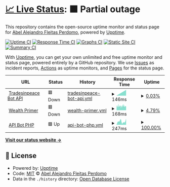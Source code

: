 # [📈 Live Status](https://abelfleitas.github.io/status): <!--live status--> **🟧 Partial outage**

This repository contains the open-source uptime monitor and status page for [Abel Alejandro Fleitas Perdomo](https://abelfleitas.github.io/status), powered by [Upptime](https://github.com/upptime/upptime).

[![Uptime CI](https://github.com/abelfleitas/status/workflows/Uptime%20CI/badge.svg)](https://github.com/abelfleitas/status/actions?query=workflow%3A%22Uptime+CI%22)
[![Response Time CI](https://github.com/abelfleitas/status/workflows/Response%20Time%20CI/badge.svg)](https://github.com/abelfleitas/status/actions?query=workflow%3A%22Response+Time+CI%22)
[![Graphs CI](https://github.com/abelfleitas/status/workflows/Graphs%20CI/badge.svg)](https://github.com/abelfleitas/status/actions?query=workflow%3A%22Graphs+CI%22)
[![Static Site CI](https://github.com/abelfleitas/status/workflows/Static%20Site%20CI/badge.svg)](https://github.com/abelfleitas/status/actions?query=workflow%3A%22Static+Site+CI%22)
[![Summary CI](https://github.com/abelfleitas/status/workflows/Summary%20CI/badge.svg)](https://github.com/abelfleitas/status/actions?query=workflow%3A%22Summary+CI%22)

With [Upptime](https://upptime.js.org), you can get your own unlimited and free uptime monitor and status page, powered entirely by a GitHub repository. We use [Issues](https://github.com/abelfleitas/status/issues) as incident reports, [Actions](https://github.com/abelfleitas/status/actions) as uptime monitors, and [Pages](https://abelfleitas.github.io/status) for the status page.

<!--start: status pages-->
<!-- This summary is generated by Upptime (https://github.com/upptime/upptime) -->
<!-- Do not edit this manually, your changes will be overwritten -->
<!-- prettier-ignore -->
| URL | Status | History | Response Time | Uptime |
| --- | ------ | ------- | ------------- | ------ |
| <img alt="" src="https://icons.duckduckgo.com/ip3/tradesinpeacebot.herokuapp.com.ico" height="13"> [Tradesinpeace Bot API](https://tradesinpeacebot.herokuapp.com) | 🟥 Down | [tradesinpeace-bot-api.yml](https://github.com/abelfleitas/status/commits/HEAD/history/tradesinpeace-bot-api.yml) | <details><summary><img alt="Response time graph" src="./graphs/tradesinpeace-bot-api/response-time-week.png" height="20"> 146ms</summary><br><a href="https://abelfleitas.github.io/status/history/tradesinpeace-bot-api"><img alt="Response time 146" src="https://img.shields.io/endpoint?url=https%3A%2F%2Fraw.githubusercontent.com%2Fabelfleitas%2Fstatus%2FHEAD%2Fapi%2Ftradesinpeace-bot-api%2Fresponse-time.json"></a><br><a href="https://abelfleitas.github.io/status/history/tradesinpeace-bot-api"><img alt="24-hour response time 146" src="https://img.shields.io/endpoint?url=https%3A%2F%2Fraw.githubusercontent.com%2Fabelfleitas%2Fstatus%2FHEAD%2Fapi%2Ftradesinpeace-bot-api%2Fresponse-time-day.json"></a><br><a href="https://abelfleitas.github.io/status/history/tradesinpeace-bot-api"><img alt="7-day response time 146" src="https://img.shields.io/endpoint?url=https%3A%2F%2Fraw.githubusercontent.com%2Fabelfleitas%2Fstatus%2FHEAD%2Fapi%2Ftradesinpeace-bot-api%2Fresponse-time-week.json"></a><br><a href="https://abelfleitas.github.io/status/history/tradesinpeace-bot-api"><img alt="30-day response time 146" src="https://img.shields.io/endpoint?url=https%3A%2F%2Fraw.githubusercontent.com%2Fabelfleitas%2Fstatus%2FHEAD%2Fapi%2Ftradesinpeace-bot-api%2Fresponse-time-month.json"></a><br><a href="https://abelfleitas.github.io/status/history/tradesinpeace-bot-api"><img alt="1-year response time 146" src="https://img.shields.io/endpoint?url=https%3A%2F%2Fraw.githubusercontent.com%2Fabelfleitas%2Fstatus%2FHEAD%2Fapi%2Ftradesinpeace-bot-api%2Fresponse-time-year.json"></a></details> | <details><summary><a href="https://abelfleitas.github.io/status/history/tradesinpeace-bot-api">0.03%</a></summary><a href="https://abelfleitas.github.io/status/history/tradesinpeace-bot-api"><img alt="All-time uptime 0.03%" src="https://img.shields.io/endpoint?url=https%3A%2F%2Fraw.githubusercontent.com%2Fabelfleitas%2Fstatus%2FHEAD%2Fapi%2Ftradesinpeace-bot-api%2Fuptime.json"></a><br><a href="https://abelfleitas.github.io/status/history/tradesinpeace-bot-api"><img alt="24-hour uptime 0.03%" src="https://img.shields.io/endpoint?url=https%3A%2F%2Fraw.githubusercontent.com%2Fabelfleitas%2Fstatus%2FHEAD%2Fapi%2Ftradesinpeace-bot-api%2Fuptime-day.json"></a><br><a href="https://abelfleitas.github.io/status/history/tradesinpeace-bot-api"><img alt="7-day uptime 0.03%" src="https://img.shields.io/endpoint?url=https%3A%2F%2Fraw.githubusercontent.com%2Fabelfleitas%2Fstatus%2FHEAD%2Fapi%2Ftradesinpeace-bot-api%2Fuptime-week.json"></a><br><a href="https://abelfleitas.github.io/status/history/tradesinpeace-bot-api"><img alt="30-day uptime 0.03%" src="https://img.shields.io/endpoint?url=https%3A%2F%2Fraw.githubusercontent.com%2Fabelfleitas%2Fstatus%2FHEAD%2Fapi%2Ftradesinpeace-bot-api%2Fuptime-month.json"></a><br><a href="https://abelfleitas.github.io/status/history/tradesinpeace-bot-api"><img alt="1-year uptime 0.03%" src="https://img.shields.io/endpoint?url=https%3A%2F%2Fraw.githubusercontent.com%2Fabelfleitas%2Fstatus%2FHEAD%2Fapi%2Ftradesinpeace-bot-api%2Fuptime-year.json"></a></details>
| <img alt="" src="https://icons.duckduckgo.com/ip3/www.primerwealth.com.ico" height="13"> [Wealth Primer](https://www.primerwealth.com) | 🟥 Down | [wealth-primer.yml](https://github.com/abelfleitas/status/commits/HEAD/history/wealth-primer.yml) | <details><summary><img alt="Response time graph" src="./graphs/wealth-primer/response-time-week.png" height="20"> 168ms</summary><br><a href="https://abelfleitas.github.io/status/history/wealth-primer"><img alt="Response time 168" src="https://img.shields.io/endpoint?url=https%3A%2F%2Fraw.githubusercontent.com%2Fabelfleitas%2Fstatus%2FHEAD%2Fapi%2Fwealth-primer%2Fresponse-time.json"></a><br><a href="https://abelfleitas.github.io/status/history/wealth-primer"><img alt="24-hour response time 168" src="https://img.shields.io/endpoint?url=https%3A%2F%2Fraw.githubusercontent.com%2Fabelfleitas%2Fstatus%2FHEAD%2Fapi%2Fwealth-primer%2Fresponse-time-day.json"></a><br><a href="https://abelfleitas.github.io/status/history/wealth-primer"><img alt="7-day response time 168" src="https://img.shields.io/endpoint?url=https%3A%2F%2Fraw.githubusercontent.com%2Fabelfleitas%2Fstatus%2FHEAD%2Fapi%2Fwealth-primer%2Fresponse-time-week.json"></a><br><a href="https://abelfleitas.github.io/status/history/wealth-primer"><img alt="30-day response time 168" src="https://img.shields.io/endpoint?url=https%3A%2F%2Fraw.githubusercontent.com%2Fabelfleitas%2Fstatus%2FHEAD%2Fapi%2Fwealth-primer%2Fresponse-time-month.json"></a><br><a href="https://abelfleitas.github.io/status/history/wealth-primer"><img alt="1-year response time 168" src="https://img.shields.io/endpoint?url=https%3A%2F%2Fraw.githubusercontent.com%2Fabelfleitas%2Fstatus%2FHEAD%2Fapi%2Fwealth-primer%2Fresponse-time-year.json"></a></details> | <details><summary><a href="https://abelfleitas.github.io/status/history/wealth-primer">4.79%</a></summary><a href="https://abelfleitas.github.io/status/history/wealth-primer"><img alt="All-time uptime 4.79%" src="https://img.shields.io/endpoint?url=https%3A%2F%2Fraw.githubusercontent.com%2Fabelfleitas%2Fstatus%2FHEAD%2Fapi%2Fwealth-primer%2Fuptime.json"></a><br><a href="https://abelfleitas.github.io/status/history/wealth-primer"><img alt="24-hour uptime 4.79%" src="https://img.shields.io/endpoint?url=https%3A%2F%2Fraw.githubusercontent.com%2Fabelfleitas%2Fstatus%2FHEAD%2Fapi%2Fwealth-primer%2Fuptime-day.json"></a><br><a href="https://abelfleitas.github.io/status/history/wealth-primer"><img alt="7-day uptime 4.79%" src="https://img.shields.io/endpoint?url=https%3A%2F%2Fraw.githubusercontent.com%2Fabelfleitas%2Fstatus%2FHEAD%2Fapi%2Fwealth-primer%2Fuptime-week.json"></a><br><a href="https://abelfleitas.github.io/status/history/wealth-primer"><img alt="30-day uptime 4.79%" src="https://img.shields.io/endpoint?url=https%3A%2F%2Fraw.githubusercontent.com%2Fabelfleitas%2Fstatus%2FHEAD%2Fapi%2Fwealth-primer%2Fuptime-month.json"></a><br><a href="https://abelfleitas.github.io/status/history/wealth-primer"><img alt="1-year uptime 4.79%" src="https://img.shields.io/endpoint?url=https%3A%2F%2Fraw.githubusercontent.com%2Fabelfleitas%2Fstatus%2FHEAD%2Fapi%2Fwealth-primer%2Fuptime-year.json"></a></details>
| <img alt="" src="https://icons.duckduckgo.com/ip3/apicryto.ezyro.com.ico" height="13"> [API Bot PHP](http://apicryto.ezyro.com/apidocs/) | 🟩 Up | [api-bot-php.yml](https://github.com/abelfleitas/status/commits/HEAD/history/api-bot-php.yml) | <details><summary><img alt="Response time graph" src="./graphs/api-bot-php/response-time-week.png" height="20"> 247ms</summary><br><a href="https://abelfleitas.github.io/status/history/api-bot-php"><img alt="Response time 247" src="https://img.shields.io/endpoint?url=https%3A%2F%2Fraw.githubusercontent.com%2Fabelfleitas%2Fstatus%2FHEAD%2Fapi%2Fapi-bot-php%2Fresponse-time.json"></a><br><a href="https://abelfleitas.github.io/status/history/api-bot-php"><img alt="24-hour response time 247" src="https://img.shields.io/endpoint?url=https%3A%2F%2Fraw.githubusercontent.com%2Fabelfleitas%2Fstatus%2FHEAD%2Fapi%2Fapi-bot-php%2Fresponse-time-day.json"></a><br><a href="https://abelfleitas.github.io/status/history/api-bot-php"><img alt="7-day response time 247" src="https://img.shields.io/endpoint?url=https%3A%2F%2Fraw.githubusercontent.com%2Fabelfleitas%2Fstatus%2FHEAD%2Fapi%2Fapi-bot-php%2Fresponse-time-week.json"></a><br><a href="https://abelfleitas.github.io/status/history/api-bot-php"><img alt="30-day response time 247" src="https://img.shields.io/endpoint?url=https%3A%2F%2Fraw.githubusercontent.com%2Fabelfleitas%2Fstatus%2FHEAD%2Fapi%2Fapi-bot-php%2Fresponse-time-month.json"></a><br><a href="https://abelfleitas.github.io/status/history/api-bot-php"><img alt="1-year response time 247" src="https://img.shields.io/endpoint?url=https%3A%2F%2Fraw.githubusercontent.com%2Fabelfleitas%2Fstatus%2FHEAD%2Fapi%2Fapi-bot-php%2Fresponse-time-year.json"></a></details> | <details><summary><a href="https://abelfleitas.github.io/status/history/api-bot-php">100.00%</a></summary><a href="https://abelfleitas.github.io/status/history/api-bot-php"><img alt="All-time uptime 100.00%" src="https://img.shields.io/endpoint?url=https%3A%2F%2Fraw.githubusercontent.com%2Fabelfleitas%2Fstatus%2FHEAD%2Fapi%2Fapi-bot-php%2Fuptime.json"></a><br><a href="https://abelfleitas.github.io/status/history/api-bot-php"><img alt="24-hour uptime 100.00%" src="https://img.shields.io/endpoint?url=https%3A%2F%2Fraw.githubusercontent.com%2Fabelfleitas%2Fstatus%2FHEAD%2Fapi%2Fapi-bot-php%2Fuptime-day.json"></a><br><a href="https://abelfleitas.github.io/status/history/api-bot-php"><img alt="7-day uptime 100.00%" src="https://img.shields.io/endpoint?url=https%3A%2F%2Fraw.githubusercontent.com%2Fabelfleitas%2Fstatus%2FHEAD%2Fapi%2Fapi-bot-php%2Fuptime-week.json"></a><br><a href="https://abelfleitas.github.io/status/history/api-bot-php"><img alt="30-day uptime 100.00%" src="https://img.shields.io/endpoint?url=https%3A%2F%2Fraw.githubusercontent.com%2Fabelfleitas%2Fstatus%2FHEAD%2Fapi%2Fapi-bot-php%2Fuptime-month.json"></a><br><a href="https://abelfleitas.github.io/status/history/api-bot-php"><img alt="1-year uptime 100.00%" src="https://img.shields.io/endpoint?url=https%3A%2F%2Fraw.githubusercontent.com%2Fabelfleitas%2Fstatus%2FHEAD%2Fapi%2Fapi-bot-php%2Fuptime-year.json"></a></details>

<!--end: status pages-->

[**Visit our status website →**](https://abelfleitas.github.io/status)

## 📄 License

- Powered by: [Upptime](https://github.com/upptime/upptime)
- Code: [MIT](./LICENSE) © [Abel Alejandro Fleitas Perdomo](https://abelfleitas.github.io/status)
- Data in the `./history` directory: [Open Database License](https://opendatacommons.org/licenses/odbl/1-0/)
